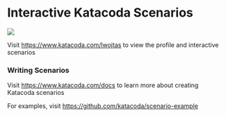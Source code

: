 # Interactive Katacoda Scenarios

[![](http://shields.katacoda.com/katacoda/lwojtas/count.svg)](https://www.katacoda.com/lwojtas "Get your profile on Katacoda.com")

Visit https://www.katacoda.com/lwojtas to view the profile and interactive scenarios

### Writing Scenarios
Visit https://www.katacoda.com/docs to learn more about creating Katacoda scenarios

For examples, visit https://github.com/katacoda/scenario-example
